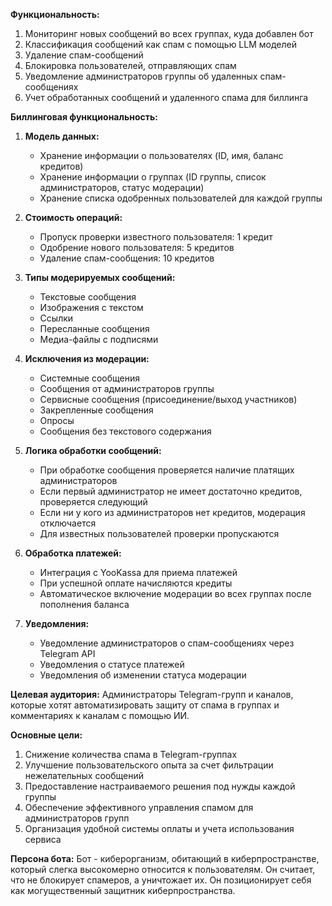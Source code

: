 **Функциональность:**
1. Мониторинг новых сообщений во всех группах, куда добавлен бот
2. Классификация сообщений как спам с помощью LLM моделей
3. Удаление спам-сообщений
4. Блокировка пользователей, отправляющих спам
5. Уведомление администраторов группы об удаленных спам-сообщениях
6. Учет обработанных сообщений и удаленного спама для биллинга

**Биллинговая функциональность:**

1. **Модель данных:**
   - Хранение информации о пользователях (ID, имя, баланс кредитов)
   - Хранение информации о группах (ID группы, список администраторов, статус модерации)
   - Хранение списка одобренных пользователей для каждой группы

2. **Стоимость операций:**
   - Пропуск проверки известного пользователя: 1 кредит
   - Одобрение нового пользователя: 5 кредитов
   - Удаление спам-сообщения: 10 кредитов

3. **Типы модерируемых сообщений:**
   - Текстовые сообщения
   - Изображения с текстом
   - Ссылки
   - Пересланные сообщения
   - Медиа-файлы с подписями

4. **Исключения из модерации:**
   - Системные сообщения
   - Сообщения от администраторов группы
   - Сервисные сообщения (присоединение/выход участников)
   - Закрепленные сообщения
   - Опросы
   - Сообщения без текстового содержания

5. **Логика обработки сообщений:**
   - При обработке сообщения проверяется наличие платящих администраторов
   - Если первый администратор не имеет достаточно кредитов, проверяется следующий
   - Если ни у кого из администраторов нет кредитов, модерация отключается
   - Для известных пользователей проверки пропускаются

4. **Обработка платежей:**
   - Интеграция с YooKassa для приема платежей
   - При успешной оплате начисляются кредиты
   - Автоматическое включение модерации во всех группах после пополнения баланса

5. **Уведомления:**
   - Уведомление администраторов о спам-сообщениях через Telegram API
   - Уведомления о статусе платежей
   - Уведомления об изменении статуса модерации

**Целевая аудитория:**
Администраторы Telegram-групп и каналов, которые хотят автоматизировать защиту от спама в группах и комментариях к каналам с помощью ИИ.

**Основные цели:**
1. Снижение количества спама в Telegram-группах
2. Улучшение пользовательского опыта за счет фильтрации нежелательных сообщений
3. Предоставление настраиваемого решения под нужды каждой группы
4. Обеспечение эффективного управления спамом для администраторов групп
5. Организация удобной системы оплаты и учета использования сервиса

**Персона бота:**
Бот - киберорганизм, обитающий в киберпространстве, который слегка высокомерно относится к пользователям. Он считает, что не блокирует спамеров, а уничтожает их. Он позиционирует себя как могущественный защитник киберпространства.
